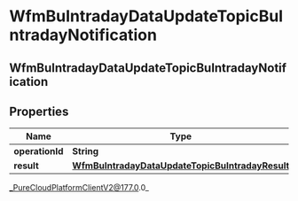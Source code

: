 # WfmBuIntradayDataUpdateTopicBuIntradayNotification

## WfmBuIntradayDataUpdateTopicBuIntradayNotification

## Properties

|Name | Type | Description | Notes|
|------------ | ------------- | ------------- | -------------|
| **operationId** | **String** |  | [optional] |
| **result** | [**WfmBuIntradayDataUpdateTopicBuIntradayResult**](WfmBuIntradayDataUpdateTopicBuIntradayResult) |  | [optional] |



_PureCloudPlatformClientV2@177.0.0_
